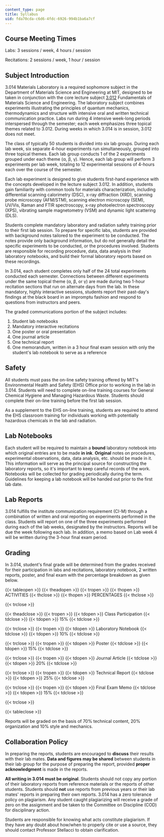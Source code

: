 ```yaml
---
content_type: page
title: Syllabus
uid: fda70cda-c6d6-4fdc-6926-994b1ba6a7cf
---
```


Course Meeting Times
--------------------

Labs: 3 sessions / week, 4 hours / session

Recitations: 2 sessions / week, 1 hour / session

Subject Introduction
--------------------

3.014 Materials Laboratory is a required sophomore subject in the Department of Materials Science and Engineering at MIT, designed to be taken in conjunction with the core lecture subject [3.012](/courses/3-012-fundamentals-of-materials-science-fall-2005) Fundamentals of Materials Science and Engineering. The laboratory subject combines experiments illustrating the principles of quantum mechanics, thermodynamics and structure with intensive oral and written technical communication practice. Labs run during 4 intensive week-long periods interspersed through the semester; each week emphasizes three topical themes related to 3.012. During weeks in which 3.014 is in session, 3.012 does not meet.

The class of typically 50 students is divided into six lab groups. During each lab week, six separate 4-hour experiments run simultaneously, grouped into three topical themes. Each lab group conducts 1 of the 2 experiments grouped under each theme (α, β, γ). Hence, each lab group will perform 3 experiments per lab week, totaling to 12 experimental sessions of 4-hours each over the course of the semester.

Each lab experiment is designed to give students first-hand experience with the concepts developed in the lecture subject 3.012. In addition, students gain familiarity with common tools for materials characterization, including differential scanning calorimetry (DSC), x-ray diffraction (XRD), scanning probe microscopy (AFM/STM), scanning electron microscopy (SEM), UV/Vis, Raman and FTIR spectroscopy, x-ray photoelectron spectroscopy (XPS), vibrating sample magnetometry (VSM) and dynamic light scattering (DLS).

Students complete mandatory laboratory and radiation safety training prior to their first lab session. To prepare for specific labs, students are provided with background notes tailored to the experiment to be conducted. The notes provide only background information, but do not generally detail the specific experiments to be conducted, or the procedures involved. Students are responsible for recording procedure, data, data analysis in their laboratory notebooks, and build their formal laboratory reports based on these recordings.

In 3.014, each student completes only half of the 24 total experiments conducted each semester. Connections between different experiments under the same topical theme (α, β, or γ) are made during two 1-hour recitation sections that run on alternate days from the lab. In these mandatory, highly interactive sessions, students report their past-day's findings at the black board in an impromptu fashion and respond to questions from instructors and peers.

The graded communications portion of the subject includes:

1.  Student lab notebooks
2.  Mandatory interactive recitations
3.  One poster or oral presentation
4.  One journal article
5.  One technical report
6.  One memorandum, written in a 3 hour final exam session with only the student's lab notebook to serve as a reference

Safety
------

All students must pass the on-line safety training offered by MIT's Environmental Health and Safety (EHS) Office prior to working in the lab in 3.014. Students will need to complete on-line training courses for General Chemical Hygiene and Managing Hazardous Waste. Students should complete their on-line training before the first lab session.

As a supplement to the EHS on-line training, students are required to attend the EHS classroom training for individuals working with potentially hazardous chemicals in the lab and radiation.

Lab Notebooks
-------------

Each student will be required to maintain a **bound** laboratory notebook into which original entries are to be made **in ink**. **Original** notes on procedures, experimental observations, data, data analysis, etc. should be made in it. This information will serve as the principal source for constructing the laboratory reports, so it's important to keep careful records of the work. Notebooks will be collected for grading periodically during the term. Guidelines for keeping a lab notebook will be handed out prior to the first lab date.

Lab Reports
-----------

3.014 fulfills the institute communication requirement (CI-M) through a combination of written and oral reporting on experiments performed in the class. Students will report on one of the three experiments performed during each of the lab weeks, designated by the instructors. Reports will be due the week following each lab. In addition, a memo based on Lab week 4 will be written during the 3-hour final exam period.

Grading
-------

In 3.014, student's final grade will be determined from the grades received for their participation in labs and recitations, laboratory notebook, 2 written reports, poster, and final exam with the percentage breakdown as given below.

{{< tableopen >}}
{{< theadopen >}}
{{< tropen >}}
{{< thopen >}}
ACTIVITIES
{{< thclose >}}
{{< thopen >}}
PERCENTAGES
{{< thclose >}}

{{< trclose >}}

{{< theadclose >}}
{{< tropen >}}
{{< tdopen >}}
Class Participation
{{< tdclose >}}
{{< tdopen >}}
15%
{{< tdclose >}}

{{< trclose >}}
{{< tropen >}}
{{< tdopen >}}
Laboratory Notebook
{{< tdclose >}}
{{< tdopen >}}
10%
{{< tdclose >}}

{{< trclose >}}
{{< tropen >}}
{{< tdopen >}}
Poster
{{< tdclose >}}
{{< tdopen >}}
15%
{{< tdclose >}}

{{< trclose >}}
{{< tropen >}}
{{< tdopen >}}
Journal Article
{{< tdclose >}}
{{< tdopen >}}
20%
{{< tdclose >}}

{{< trclose >}}
{{< tropen >}}
{{< tdopen >}}
Technical Report
{{< tdclose >}}
{{< tdopen >}}
25%
{{< tdclose >}}

{{< trclose >}}
{{< tropen >}}
{{< tdopen >}}
Final Exam Memo
{{< tdclose >}}
{{< tdopen >}}
15%
{{< tdclose >}}

{{< trclose >}}

{{< tableclose >}}

  

Reports will be graded on the basis of 70% technical content, 20% organization and 10% style and mechanics.

Collaboration Policy
--------------------

In preparing the reports, students are encouraged to **discuss** their results with their lab mates. **Data and figures may be shared** between students in their lab group for the purpose of preparing the report, provided **proper acknowledgment** is made in the reports.

**All writing in 3.014 must be original**. Students should not copy any portion of their laboratory reports from reference materials or the reports of other students. Students should **not** use reports from previous years or their lab mates' reports in preparing their own reports. 3.014 has a zero tolerance policy on plagiarism. Any student caught plagiarizing will receive a grade of zero on the assignment and be taken to the Committee on Discipline (COD) for disciplinary action.

Students are responsible for knowing what acts constitute plagiarism. If they have any doubt about how/when to properly cite or use a source, they should contact Professor Stellacci to obtain clarification.